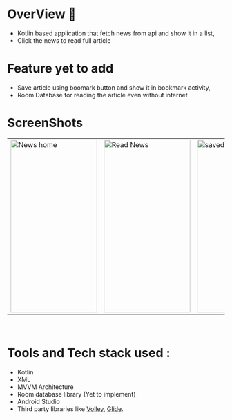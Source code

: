 # OverView 📰
* Kotlin based application that fetch news from api and show it in a list, <br/>
* Click the news to read full article <br/>

# Feature yet to add
* Save article using boomark button and show it in bookmark activity, <br/>
* Room Database for reading the article even without internet <br/>

# ScreenShots

<table align="center">
  <tr>
    <td><img src="https://github.com/bhattaman0001/News_Breeze/blob/master/Screenshots%20and%20Apk/Screenshot_20221009-104741_NewsBreeze.jpg" alt="News home" style="width:200px;height:400px;"></td>
    <td><img src="https://github.com/bhattaman0001/News_Breeze/blob/master/Screenshots%20and%20Apk/Screenshot_20221009-104754_NewsBreeze.jpg" alt="Read News" style="width:200px;height:400px;"></td>
    <td><img src="https://github.com/bhattaman0001/News_Breeze/blob/master/Screenshots%20and%20Apk/Screenshot_20221009-104759_NewsBreeze.jpg" alt="saved" style="width:200px;height:400px;"></td>
    <td><img src="https://github.com/bhattaman0001/News_Breeze/blob/master/Screenshots%20and%20Apk/Screenshot_20221009-104814_NewsBreeze.jpg" alt="saved" style="width:200px;height:400px;"></td>
  </tr>
</table><br>

# Tools and Tech stack used : 
 * Kotlin
 * XML
 * MVVM Architecture
 * Room database library (Yet to implement)
 * Android Studio
 * Third party libraries like [Volley](https://google.github.io/volley/), [Glide](https://bumptech.github.io/glide/int/volley.html).

